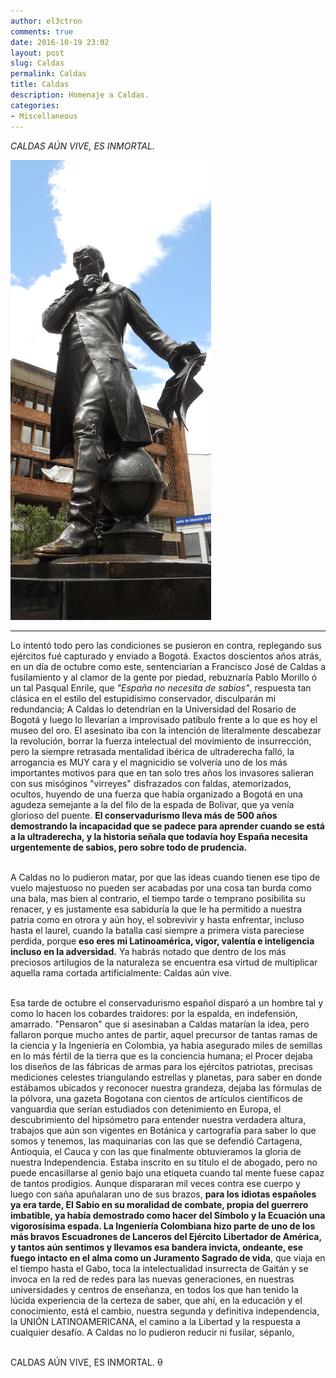 ```yaml
---
author: el3ctron
comments: true
date: 2016-10-19 23:02
layout: post
slug: Caldas
permalink: Caldas
title: Caldas
description: Homenaje a Caldas.
categories:
- Miscellaneous
---
```


*CALDAS AÚN VIVE, ES INMORTAL.*

[![Caldas](/wp-content/uploads/por_tema/politica/Caldas.png)](/Caldas "Lo detendrían en la Universidad del Rosario y luego lo llevarían al frente de lo que es hoy el museo del oro para intentar acabar con un Genio, y fallaron: CALDAS AÚN VIVE, ES INMORTAL.... [CLICK PARA ENTRAR AL ARTÍCULO]")

<!-- more -->
---
Lo intentó todo pero las condiciones se pusieron en contra, replegando sus ejércitos fué capturado y enviado a Bogotá. Exactos doscientos años atrás, en un día de octubre como este, sentenciarían a Francisco José de Caldas a fusilamiento y al clamor de la gente por piedad, rebuznaría Pablo Morillo ó un tal Pasqual Enrile, que *"España no necesita de sabios"*, respuesta tan clásica en el estilo del estupidísimo conservador, disculparán mi redundancia; A Caldas lo detendrían en la Universidad del Rosario de Bogotá y luego lo llevarían a improvisado patíbulo frente a lo que es hoy el museo del oro. El asesinato iba con la intención de literalmente descabezar la revolución, borrar la fuerza intelectual del movimiento de insurrección, pero la siempre retrasada mentalidad ibérica de ultraderecha falló, la arrogancia es MUY cara y el magnicidio se volvería uno de los más importantes motivos para que en tan solo tres años los invasores salieran con sus misóginos "virreyes" disfrazados con faldas, atemorizados, ocultos, huyendo de una fuerza que había organizado a Bogotá en una agudeza semejante a la del filo de la espada de Bolivar, que ya venía glorioso del puente. **El conservadurismo lleva más de 500 años demostrando la incapacidad que se padece para aprender cuando se está a la ultraderecha, y la historia señala que todavía hoy España necesita urgentemente de sabios, pero sobre todo de prudencia.**<br><br>

A Caldas no lo pudieron matar, por que las ideas cuando tienen ese tipo de vuelo majestuoso no pueden ser acabadas por una cosa tan burda como una bala, mas bien al contrario, el tiempo tarde o temprano posibilita su renacer, y es justamente esa sabiduría la que le ha permitido a nuestra patria como en otrora y aún hoy, el sobrevivir y hasta enfrentar, incluso hasta el laurel, cuando la batalla casi siempre a primera vista pareciese perdida, porque **eso eres mi Latinoamérica, vigor, valentía e inteligencia incluso en la adversidad.** Ya habrás notado que dentro de los más preciosos artilugios de la naturaleza se encuentra esa virtud de multiplicar aquella rama cortada artificialmente: Caldas aún vive.<br><br>

Esa tarde de octubre el conservadurismo español disparó a un hombre tal y como lo hacen los cobardes traidores: por la espalda, en indefensión, amarrado. "Pensaron" que si asesinaban a Caldas matarían la idea, pero fallaron porque mucho antes de partir, aquel precursor de tantas ramas de la ciencia y la Ingeniería en Colombia, ya había asegurado miles de semillas en lo más fértil de la tierra que es la conciencia humana; el Procer dejaba los diseños de las fábricas de armas para los ejércitos patriotas, precisas mediciones celestes triangulando estrellas y planetas, para saber en donde estábamos ubicados y reconocer nuestra grandeza, dejaba las fórmulas de la pólvora, una gazeta Bogotana con cientos de artículos científicos de vanguardia que serían estudiados con detenimiento en Europa, el descubrimiento del hipsómetro para entender nuestra verdadera altura, trabajos que aún son vigentes en Botánica y cartografía para saber lo que somos y tenemos, las maquinarias con las que se defendió Cartagena, Antioquia, el Cauca y con las que finalmente obtuvieramos la gloria de nuestra Independencia. Estaba inscrito en su título el de abogado, pero no puede encasillarse al genio bajo una etiqueta cuando tal mente fuese capaz de tantos prodigios. Aunque dispararan mil veces contra ese cuerpo y luego con saña apuñalaran uno de sus brazos, **para los idiotas españoles ya era tarde, El Sabio en su moralidad de combate, propia del guerrero imbatible, ya había demostrado como hacer del Símbolo y la Ecuación una vigorosísima espada. La Ingeniería Colombiana hizo parte de uno de los más bravos Escuadrones de Lanceros del Ejército Libertador de América, y tantos aún sentimos y llevamos esa bandera invicta, ondeante, ese fuego intacto en el alma como un Juramento Sagrado de vida**, que viaja en el tiempo hasta el Gabo, toca la intelectualidad insurrecta de Gaitán y se invoca en la red de redes para las nuevas generaciones, en nuestras universidades y centros de enseñanza, en todos los que han tenido la lúcida experiencia de la certeza de saber, que ahí, en la educación y el conocimiento, está el cambio, nuestra segunda y definitiva independencia, la UNIÓN LATINOAMERICANA, el camino a la Libertad y la respuesta a cualquier desafío. A Caldas no lo pudieron reducir ni fusilar, sépanlo,<br><br>

CALDAS AÚN VIVE, ES INMORTAL. θ<br><br><br>

